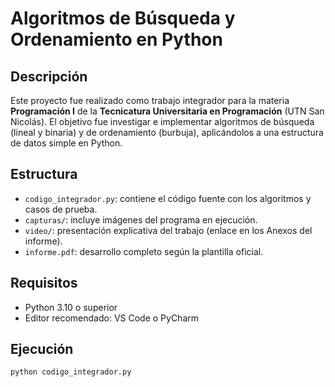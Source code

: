 # Algoritmos de Búsqueda y Ordenamiento en Python

## Descripción

Este proyecto fue realizado como trabajo integrador para la materia **Programación I** de la **Tecnicatura Universitaria en Programación** (UTN San Nicolás). El objetivo fue investigar e implementar algoritmos de búsqueda (lineal y binaria) y de ordenamiento (burbuja), aplicándolos a una estructura de datos simple en Python.

## Estructura

- `codigo_integrador.py`: contiene el código fuente con los algoritmos y casos de prueba.
- `capturas/`: incluye imágenes del programa en ejecución.
- `video/`: presentación explicativa del trabajo (enlace en los Anexos del informe).
- `informe.pdf`: desarrollo completo según la plantilla oficial.

## Requisitos

- Python 3.10 o superior
- Editor recomendado: VS Code o PyCharm

## Ejecución

```bash
python codigo_integrador.py
